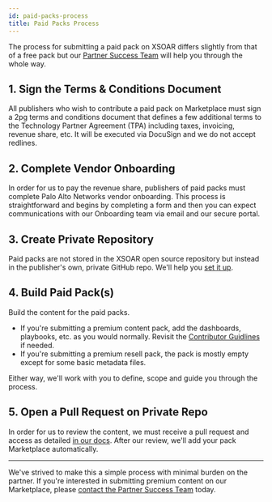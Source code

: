 ```yaml
---
id: paid-packs-process
title: Paid Packs Process
---
```


The process for submitting a paid pack on XSOAR differs slightly from that of a free pack but our <a href="mailto:soar.alliances@paloaltonetworks.com">Partner Success Team</a> will help you through the whole way.

## 1. Sign the Terms & Conditions Document

All publishers who wish to contribute a paid pack on Marketplace must sign a 2pg terms and conditions document that defines a few additional terms to the Technology Partner Agreement (TPA) including taxes, invoicing, revenue share, etc. It will be executed via DocuSign and we do not accept redlines. 

## 2. Complete Vendor Onboarding

In order for us to pay the revenue share, publishers of paid packs must complete Palo Alto Networks vendor onboarding. This process is straightforward and begins by completing a form and then you can expect communications with our Onboarding team via email and our secure portal. 

## 3. Create Private Repository

Paid packs are not stored in the XSOAR open source repository but instead in the publisher's own, private GitHub repo. We'll help you [set it up](/docs/packs/premium_packs). 

## 4. Build Paid Pack(s)

Build the content for the paid packs. 

- If you're submitting a premium content pack, add the dashboards, playbooks, etc. as you would normally. Revisit the [Contributor Guidlines](https://xsoar.pan.dev/docs/contributing/contributing#contributor-guidelines) if needed.
- If you're submitting a premium resell pack, the pack is mostly empty except for some basic metadata files. 

Either way, we'll work with you to define, scope and guide you through the process.

## 5. Open a Pull Request on Private Repo

In order for us to review the content, we must receive a pull request and access as detailed [in our docs](/docs/packs/premium_packs). After our review, we'll add your pack Marketplace automatically. 

-----

We've strived to make this a simple process with minimal burden on the partner. If you're interested in submitting premium content on our Marketplace, please <a href="mailto:soar.alliances@paloaltonetworks.com">contact the Partner Success Team</a> today. 
